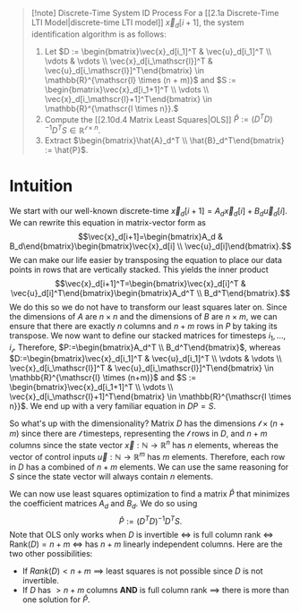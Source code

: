 >[!note] Discrete-Time System ID Process
>For a [[2.1a Discrete-Time LTI Model|discrete-time LTI model]] $\vec{x}_d[i+1]$, the system identification algorithm is as follows:
>1. Let $D := \begin{bmatrix}\vec{x}_d[i_1]^T & \vec{u}_d[i_1]^T \\ \vdots & \vdots \\ \vec{x}_d[i_\mathscr{l}]^T & \vec{u}_d[i_\mathscr{l}]^T\end{bmatrix} \in \mathbb{R}^{\mathscr{l} \times (n + m)}$ and $S := \begin{bmatrix}\vec{x}_d[i_1+1]^T \\ \vdots \\ \vec{x}_d[i_\mathscr{l}+1]^T\end{bmatrix} \in \mathbb{R}^{\mathscr{l \times n}}.$
>2. Compute the [[2.10d.4 Matrix Least Squares|OLS]] $\hat{P} := (D^TD)^{-1}D^TS \in \mathbb{R}^{\mathscr{l} \times n}.$
>3. Extract $\begin{bmatrix}\hat{A}_d^T \\ \hat{B}_d^T\end{bmatrix} := \hat{P}$.
# Intuition
We start with our well-known discrete-time $\vec{x}_d[i+1]=A_d\vec{x}_d[i]+B_d\vec{u}_d[i]$. We can rewrite this equation in matrix-vector form as 
$$\vec{x}_d[i+1]=\begin{bmatrix}A_d & B_d\end{bmatrix}\begin{bmatrix}\vec{x}_d[i] \\ \vec{u}_d[i]\end{bmatrix}.$$
We can make our life easier by transposing the equation to place our data points in rows that are vertically stacked. This yields the inner product
$$\vec{x}_d[i+1]^T=\begin{bmatrix}\vec{x}_d[i]^T & \vec{u}_d[i]^T\end{bmatrix}\begin{bmatrix}A_d^T \\ B_d^T\end{bmatrix}.$$
We do this so we do not have to transform our least squares later on. Since the dimensions of $A$ are $n \times n$ and the dimensions of $B$ are $n \times m$, we can ensure that there are exactly $n$ columns and $n+m$ rows in $P$ by taking its transpose.  We now want to define our stacked matrices for timesteps $i_1,\dots,i_\mathscr{l}$. Therefore, $P:=\begin{bmatrix}A_d^T \\ B_d^T\end{bmatrix}$, whereas $D:=\begin{bmatrix}\vec{x}_d[i_1]^T & \vec{u}_d[i_1]^T \\ \vdots & \vdots \\ \vec{x}_d[i_\mathscr{l}]^T & \vec{u}_d[i_\mathscr{l}]^T\end{bmatrix} \in \mathbb{R}^{\mathscr{l} \times (n+m)}$ and $S := \begin{bmatrix}\vec{x}_d[i_1+1]^T \\ \vdots \\ \vec{x}_d[i_\mathscr{l}+1]^T\end{bmatrix} \in \mathbb{R}^{\mathscr{l \times n}}$. We end up with a very familiar equation in $DP=S$.

So what's up with the dimensionality? Matrix $D$ has the dimensions $\mathscr{l} \times (n+m)$ since there are $\mathscr{l}$ timesteps, representing the $\mathscr{l}$ rows in $D$, and $n+m$ columns since the state vector $\vec{x}: \mathbb{N} \to \mathbb{R}^n$ has $n$ elements, whereas the vector of control inputs $\vec{u}: \mathbb{N} \to \mathbb{R}^m$ has $m$ elements. Therefore, each row in $D$ has a combined of $n+m$ elements. We can use the same reasoning for $S$ since the state vector will always contain $n$ elements.

We can now use least squares optimization to find a matrix $\hat{P}$ that minimizes the coefficient matrices $A_d$ and $B_d$. We do so using
$$\hat{P} := (D^TD)^{-1}D^TS.$$
Note that OLS only works when $D$ is invertible $\iff$ is full column rank $\iff$ $\mathrm{Rank}(D)=n+m$ $\iff$ has $n+m$ linearly independent columns. Here are the two other possibilities:
- If $Rank(D) < n+m$ $\implies$ least squares is not possible since $D$ is not invertible. 
- If $D$ has $>n+m$ columns **AND** is full column rank $\implies$ there is more than one solution for $\hat{P}$.